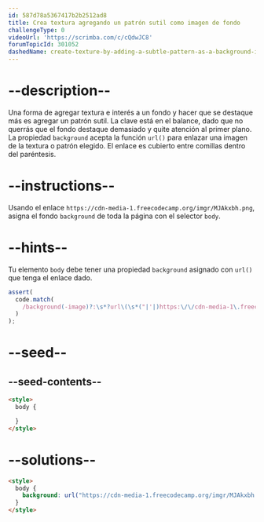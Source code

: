 ```yaml
---
id: 587d78a5367417b2b2512ad8
title: Crea textura agregando un patrón sutil como imagen de fondo
challengeType: 0
videoUrl: 'https://scrimba.com/c/cQdwJC8'
forumTopicId: 301052
dashedName: create-texture-by-adding-a-subtle-pattern-as-a-background-image
---
```


# --description--

Una forma de agregar textura e interés a un fondo y hacer que se destaque más es agregar un patrón sutil. La clave está en el balance, dado que no querrás que el fondo destaque demasiado y quite atención al primer plano. La propiedad `background` acepta la función `url()` para enlazar una imagen de la textura o patrón elegido. El enlace es cubierto entre comillas dentro del paréntesis.

# --instructions--

Usando el enlace `https://cdn-media-1.freecodecamp.org/imgr/MJAkxbh.png`, asigna el fondo `background` de toda la página con el selector `body`.

# --hints--

Tu elemento `body` debe tener una propiedad `background` asignado con `url()` que tenga el enlace dado.

```js
assert(
  code.match(
    /background(-image)?:\s*?url\(\s*("|'|)https:\/\/cdn-media-1\.freecodecamp\.org\/imgr\/MJAkxbh\.png\2\s*\)/gi
  )
);
```

# --seed--

## --seed-contents--

```html
<style>
  body {

  }
</style>
```

# --solutions--

```html
<style>
  body {
    background: url("https://cdn-media-1.freecodecamp.org/imgr/MJAkxbh.png");
  }
</style>
```
